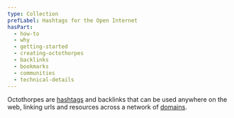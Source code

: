 ```yaml
---
type: Collection
prefLabel: Hashtags for the Open Internet
hasPart:
  - how-to
  - why
  - getting-started
  - creating-octothorpes
  - backlinks
  - bookmarks
  - communities
  - technical-details
---
```


Octothorpes are [hashtags](/~) and backlinks that can be used anywhere on the web, linking urls and resources across a network of [domains](/domains).
